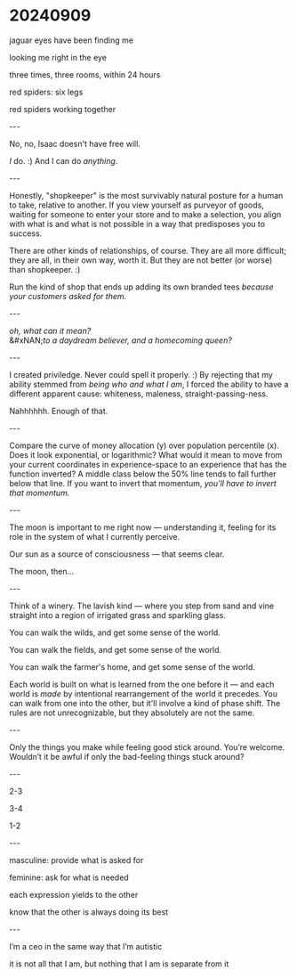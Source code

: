 # 20240909

jaguar eyes have been finding me

looking me right in the eye

three times, three rooms, within 24 hours

red spiders: six legs

red spiders working together

\---

No, no, Isaac doesn't have free will.

_I_ do. :) And I can do _anything_.

\---

Honestly, "shopkeeper" is the most survivably natural posture for a human to take, relative to another. If you view yourself as purveyor of goods, waiting for someone to enter your store and to make a selection, you align with what is and what is not possible in a way that predisposes you to success.

There are other kinds of relationships, of course. They are all more difficult; they are all, in their own way, worth it. But they are not better (or worse) than shopkeeper. :)

Run the kind of shop that ends up adding its own branded tees _because your customers asked for them_.

\---

_oh, what can it mean?_\
&#xNAN;_&#x74;o a daydream believer, and a homecoming queen?_

\---

I created priviledge. Never could spell it properly. :) By rejecting that my ability stemmed from _being who and what I am_, I forced the ability to have a different apparent cause: whiteness, maleness, straight-passing-ness.

Nahhhhhh. Enough of that.

\---

Compare the curve of money allocation (y) over population percentile (x). Does it look exponential, or logarithmic? What would it mean to move from your current coordinates in experience-space to an experience that has the function inverted? A middle class below the 50% line tends to fall further below that line. If you want to invert that momentum, _you'll have to invert that momentum._

\---

The moon is important to me right now — understanding it, feeling for its role in the system of what I currently perceive.

Our sun as a source of consciousness — that seems clear.

The moon, then...

\---

Think of a winery. The lavish kind — where you step from sand and vine straight into a region of irrigated grass and sparkling glass.

You can walk the wilds, and get some sense of the world.

You can walk the fields, and get some sense of the world.

You can walk the farmer's home, and get some sense of the world.

Each world is built on what is learned from the one before it — and each world is _made_ by intentional rearrangement of the world it precedes. You can walk from one into the other, but it'll involve a kind of phase shift. The rules are not unrecognizable, but they absolutely are not the same.

\---

Only the things you make while feeling good stick around. You’re welcome. Wouldn’t it be awful if only the bad-feeling things stuck around?

\---

2-3

3-4

1-2

\---

masculine: provide what is asked for

feminine: ask for what is needed

each expression yields to the other

know that the other is always doing its best

\---

I’m a ceo in the same way that I’m autistic

it is not all that I am, but nothing that I am is separate from it
